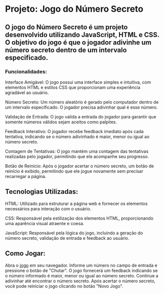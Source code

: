 # Projeto: Jogo do Número Secreto

## O jogo do Número Secreto é um projeto desenvolvido utilizando JavaScript, HTML e CSS. O objetivo do jogo é que o jogador adivinhe um número secreto dentro de um intervalo especificado.
### Funcionalidades:

  Interface Amigável: O jogo possui uma interface simples e intuitiva, com elementos HTML e estilos CSS que proporcionam uma experiência agradável ao usuário.

  Número Secreto: Um número aleatório é gerado pelo computador dentro de um intervalo especificado. O jogador precisa adivinhar qual é esse número.

   Validação de Entrada: O jogo valida a entrada do jogador para garantir que somente números válidos sejam aceitos como palpites.

   Feedback Interativo: O jogador recebe feedback imediato após cada tentativa, indicando se o número adivinhado é maior, menor ou igual ao número secreto.

   Contagem de Tentativas: O jogo mantém uma contagem das tentativas realizadas pelo jogador, permitindo que ele acompanhe seu progresso.

  Botão de Reinício: Após o jogador acertar o número secreto, um botão de reinício é exibido, permitindo que ele jogue novamente sem precisar recarregar a página.

## Tecnologias Utilizadas:

  HTML: Utilizado para estruturar a página web e fornecer os elementos necessários para interação com o usuário.
  
  CSS: Responsável pela estilização dos elementos HTML, proporcionando uma aparência visual atraente e coesa.
  
  JavaScript: Responsável pela lógica do jogo, incluindo a geração do número secreto, validação de entrada e feedback ao usuário.

## Como Jogar:

  Abra o [jogo](https://jogo-do-numero-secreto-ashen-ten.vercel.app/") em seu navegador.
  Informe um número no campo de entrada e pressione o botão de "Chutar".
  O jogo fornecerá um feedback indicando se o número informado é maior, menor ou igual ao número secreto.
   Continue a adivinhar até encontrar o número secreto.
   Após acertar o número secreto, você pode reiniciar o jogo clicando no botão "Novo Jogo".
